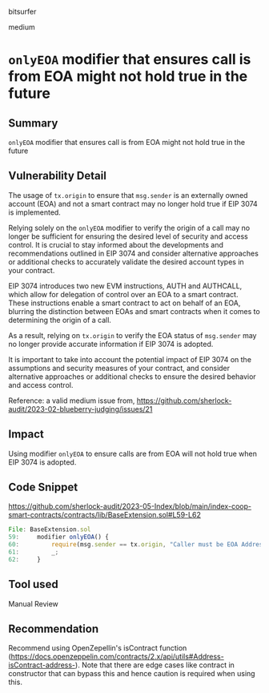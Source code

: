 bitsurfer

medium

# `onlyEOA` modifier that ensures call is from EOA might not hold true in the future

## Summary

`onlyEOA` modifier that ensures call is from EOA might not hold true in the future

## Vulnerability Detail

The usage of `tx.origin` to ensure that `msg.sender` is an externally owned account (EOA) and not a smart contract may no longer hold true if EIP 3074 is implemented.

Relying solely on the `onlyEOA` modifier to verify the origin of a call may no longer be sufficient for ensuring the desired level of security and access control. It is crucial to stay informed about the developments and recommendations outlined in EIP 3074 and consider alternative approaches or additional checks to accurately validate the desired account types in your contract.

EIP 3074 introduces two new EVM instructions, AUTH and AUTHCALL, which allow for delegation of control over an EOA to a smart contract. These instructions enable a smart contract to act on behalf of an EOA, blurring the distinction between EOAs and smart contracts when it comes to determining the origin of a call.

As a result, relying on `tx.origin` to verify the EOA status of `msg.sender` may no longer provide accurate information if EIP 3074 is adopted.

It is important to take into account the potential impact of EIP 3074 on the assumptions and security measures of your contract, and consider alternative approaches or additional checks to ensure the desired behavior and access control.

Reference: a valid medium issue from, https://github.com/sherlock-audit/2023-02-blueberry-judging/issues/21

## Impact

Using modifier `onlyEOA` to ensure calls are from EOA will not hold true when EIP 3074 is adopted.

## Code Snippet

https://github.com/sherlock-audit/2023-05-Index/blob/main/index-coop-smart-contracts/contracts/lib/BaseExtension.sol#L59-L62

```js
File: BaseExtension.sol
59:     modifier onlyEOA() {
60:         require(msg.sender == tx.origin, "Caller must be EOA Address");
61:         _;
62:     }
```

## Tool used

Manual Review

## Recommendation

Recommend using OpenZepellin's isContract function (https://docs.openzeppelin.com/contracts/2.x/api/utils#Address-isContract-address-). Note that there are edge cases like contract in constructor that can bypass this and hence caution is required when using this.
